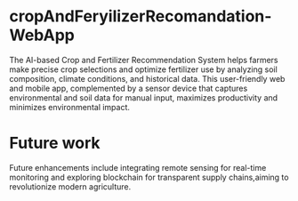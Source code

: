 # cropAndFeryilizerRecomandation-WebApp

The AI-based Crop and Fertilizer Recommendation System helps farmers make precise crop selections and optimize fertilizer use by analyzing soil composition, climate conditions, and historical data. This user-friendly web and mobile app, complemented by a sensor device that captures environmental and soil data for manual input, maximizes productivity and minimizes environmental impact.

# Future work

Future enhancements include integrating remote sensing for real-time monitoring and exploring blockchain for transparent supply chains,aiming to revolutionize modern agriculture.

